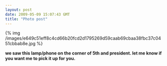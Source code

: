 ```yaml
---
layout: post
date: 2009-05-09 15:07:43 GMT
title: "Photo post"
---
```

{% img /images/e649c51eff8c4cd66b20fcd2d1795269d59caab69cbaa38fbc37c0451cbbab8e.jpg %}

<b>we saw this lamp/phone on the corner of 5th and president. let me know if you want me to pick it up for you.</b>